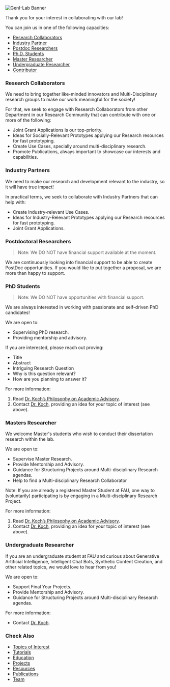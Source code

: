 ![GenI-Lab Banner](./images/genilab-banner.png)


Thank you for your interest in collaborating with our lab!

You can join us in one of the following capacities:

* [Research Collaborators](#research-collaborators)
* [Industry Partner](#industry-partner)
* [Postdoc Researchers](#postdoctoral-researchers)
* [Ph.D. Students](#phd-students)
* [Master Researcher](#master-researcher)
* [Undergraduate Researcher](#undergradute-researcher)
* [Contributor](./contribute.md)



### Research Collaborators

We need to bring together like-minded innovators and Multi-Disciplinary research groups to make our work meaningful for the society!

For that, we seek to engage with Research Collaborators from other Department in our Research Community that can contribute with one or more of the following:

* Joint Grant Applications is our top-priority.
* Ideas for Socially-Relevant Prototypes applying our Research resources for fast prototyping.
* Create Use Cases, specially around multi-disciplinary research.
* Promote Publications, always important to showcase our interests and capabilities.



### Industry Partners

We need to make our research and development relevant to the industry, so it will have true impact!

In practical terms, we seek to collaborate with Industry Partners that can help with:

* Create Industry-relevant Use Cases.
* Ideas for Industry-Relevant Prototypes applying our Research resources for fast prototyping.
* Joint Grant Applications.



### Postdoctoral Researchers

> Note: We DO NOT have financial support available at the moment.

We are continuously looking into financial support to be able to create PostDoc opportunities. If you would like to put together a proposal, we are more than happy to support.


### PhD Students

> Note: We DO NOT have opportunities with financial support. 

We are always interested in working with passionate and self-driven PhD candidates!

We are open to:
* Supervising PhD research.
* Providing mentorship and advisory.


If you are interested, please reach out proving:
* Title 
* Abstract
* Intriguing Research Question
* Why is this question relevant?
* How are you planning to answer it?

For more information:
1. Read [Dr. Koch’s Philosophy on Academic Advisory](https://genilab.medium.com/my-philosophy-on-academic-advisory-3b3160e05104).
2. Contact [Dr. Koch](https://www.fau.edu/engineering/directory/faculty/koch/), providing an idea for your topic of interest (see above).


### Masters Researcher

We welcome Master's students who wish to conduct their dissertation research within the lab. 

We are open to:
* Supervise Master Research.
* Provide Mentorship and Advisory.
* Guidance for Structuring Projects around Multi-disciplinary Research agendas.
* Help to find a Multi-disciplinary Research Collaborator

Note: If you are already a registered Master Student at FAU, one way to (voluntarily) participating is by engaging in a Multi-disciplinary Research Project. 

For more information:
1. Read [Dr. Koch’s Philosophy on Academic Advisory](https://genilab.medium.com/my-philosophy-on-academic-advisory-3b3160e05104).
2. Contact [Dr. Koch](https://www.fau.edu/engineering/directory/faculty/koch/), providing an idea for your topic of interest (see above).


### Undergraduate Researcher

If you are an undergraduate student at FAU and curious about Generative Artificial Intelligence, Intelligent Chat Bots, Synthetic Content Creation, and other related topics, we would love to hear from you! 

We are open to:
* Support Final Year Projects.
* Provide Mentorship and Advisory.
* Guidance for Structuring Projects around Multi-disciplinary Research agendas.

For more information:
* Contact [Dr. Koch](https://www.fau.edu/engineering/directory/faculty/koch/).


### Check Also

* [Topics of Interest](./projects.md#topics-of-interest)
* [Tutorials](./knowledge.md#tutorials)
* [Education](./knowledge.md#education)
* [Projects](./projects.md)
* [Resources](./projects.md#resources) 
* [Publications](./knowledge.md#publications)
* [Team](./people.html)


